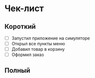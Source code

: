 # Чек-лист

## Короткий

* [ ] Запустил приложение на симуляторе
* [ ] Открыл все пункты меню
* [ ] Добавил товар в корзину
* [ ] Оформил заказ

## Полный





